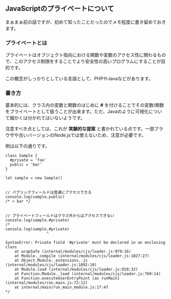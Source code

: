 ## JavaScriptのプライベートについて

まぁまぁ前の話ですが、初めて知ったことだったのでメモ程度に書き留めておきます。

### プライベートとは

プライベートはオブジェクト指向における関数や変数のアクセス性に関わるもので、このアクセス制限をすることでより安全性の高いプログラムにすることが目的です。

この概念がしっかりとしている言語として、PHPやJavaなどがあります。

### 書き方

基本的には、クラス内の変数と関数のはじめに **#** を付けることでその変数/関数をプライベートとして扱うことが出来ます。ただ、Javaのように可視化について細かくは分かれてはいないようです。

注意すべき点としては、これが **実験的な提案** と書かれている点です。一部ブラウザや古いバージョンのNode.jsでは使えないため、注意が必要です。

例は以下の通りです。

```
class Sample {
  #private = 'foo'
  public = 'bar'
}

let sample = new Sample()


// パブリックフィールドは普通にアクセスできる
console.log(sample.public)
/* > bar */


// プライベートフィールドはクラス外からはアクセスできない
console.log(sample.#private)
/* 
console.log(sample.#private)
                  ^

SyntaxError: Private field '#private' must be declared in an enclosing class
    at wrapSafe (internal/modules/cjs/loader.js:979:16)
    at Module._compile (internal/modules/cjs/loader.js:1027:27)
    at Object.Module._extensions..js (internal/modules/cjs/loader.js:1092:10)
    at Module.load (internal/modules/cjs/loader.js:928:32)
    at Function.Module._load (internal/modules/cjs/loader.js:769:14)
    at Function.executeUserEntryPoint [as runMain] (internal/modules/run_main.js:72:12)
    at internal/main/run_main_module.js:17:47
*/
```